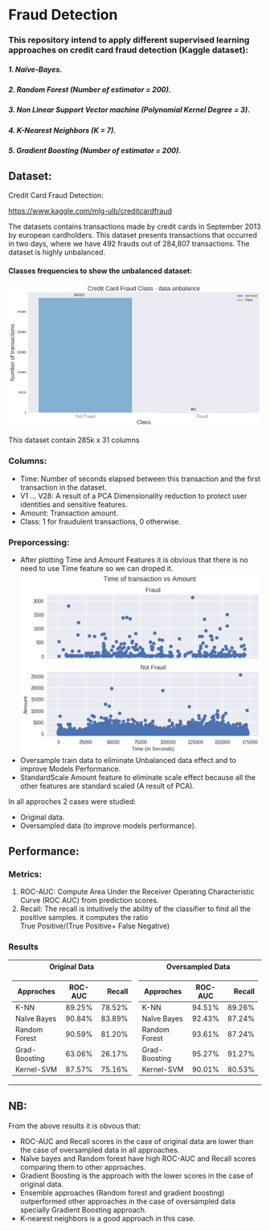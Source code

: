 # **Fraud Detection**
### This repository intend to apply different supervised learning approaches on credit card fraud detection (Kaggle dataset):
##### 1. Naïve-Bayes.
##### 2. Random Forest (Number of estimator = 200).
##### 3. Non Linear Support Vector machine (Polynomial Kernel Degree = 3).
##### 4. K-Nearest Neighbors (K = 7).
##### 5. Gradient Boosting (Number of estimator = 200).

## Dataset:
Credit Card Fraud Detection:

https://www.kaggle.com/mlg-ulb/creditcardfraud

The datasets contains transactions made by credit cards in September 2013 by european cardholders. This dataset presents transactions that occurred in two days, where we have 492 frauds out of 284,807 transactions. The dataset is highly unbalanced.

#### Classes frequencies to show the unbalanced dataset:
![](imgs/transaction.png)


This dataset contain 285k x 31 columns 
### Columns:
- Time: Number of seconds elapsed between this transaction and the first transaction in the dataset.
- V1 ... V28: A result of a PCA Dimensionality reduction to protect user identities and sensitive features.
- Amount: Transaction amount.
- Class: 1 for fraudulent transactions, 0 otherwise.

### Preporcessing:
- After plotting Time and Amount Features it is obvious that there is no need to use Time feature so we can droped it.
![](imgs/timeof.png)
- Oversample train data to eliminate Unbalanced data effect and to improve Models Performance.
- StandardScale Amount feature to eliminate scale effect because all the other features are standard scaled (A result of PCA).

In all approches 2 cases were studied:
- Original data.
- Oversampled data (to improve models performance).

## Performance:
### Metrics:
1. ROC-AUC: Compute Area Under the Receiver Operating Characteristic Curve (ROC AUC) from prediction scores.
2. Recall: The recall is intuitively the ability of the classifier to find all the positive samples. it computes the ratio <br>True Positive/(True Positive+ False Negative)</br>

	
### Results
<center>
<table>
<tr><th>Original Data </th><th>Oversampled Data</th></tr>
<tr><td>

| Approches     |    ROC-AUC    | Recall|
| ------------- |:-------------:| -----:|
| K-NN          |     89.25%    |78.52% |
| Naîve Bayes   |     90.84%    |83.89% |
| Random Forest |     90.59%    |81.20% |
| Grad-Boosting |     63.06%    |26.17% |
| Kernel-SVM    |     87.57%    |75.16% |

</td><td>
  
| Approches     |    ROC-AUC    | Recall|
| ------------- |:-------------:| -----:|
| K-NN          |     94.51%    |89.26% |
| Naîve Bayes   |     92.43%    |87.24% |
| Random Forest |     93.61%    |87.24%|
| Grad-Boosting |     95.27%    |91.27% |
| Kernel-SVM    |     90.01%    |80.53% |

</td></tr> </table>
</center>

## NB:
From the above results it is obvous that:
- ROC-AUC and Recall scores in the case of original data are lower than the case of oversampled data in all approaches.
- Naîve bayes and Random forest have high ROC-AUC and Recall scores comparing them to other approaches.
- Gradient Boosting is the approach with the lower scores in the case of original data.
- Ensemble approaches (Random forest and gradient boosting) outperformed other approaches in the case of oversampled data specially Gradient Boosting approach.
- K-nearest neighbors is a good approach in this case.

